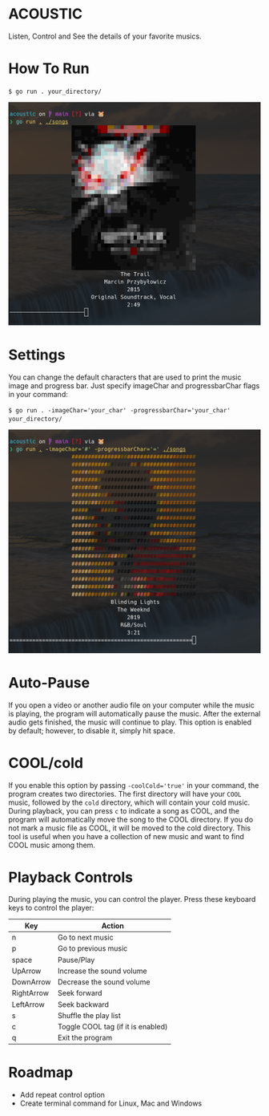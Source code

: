 # ACOUSTIC
Listen, Control and See the details of your favorite musics.

# How To Run
`$ go run . your_directory/`

![alt text](images/Screenshot%20from%202024-03-27%2002-37-23.png)

# Settings
You can change the default characters that are used to print the music image and progress bar. Just specify imageChar and progressbarChar flags in your command:

`$ go run . -imageChar='your_char' -progressbarChar='your_char' your_directory/`

![alt text](images/Screenshot%20from%202024-03-27%2002-44-06.png)

# Auto-Pause
If you open a video or another audio file on your computer while the music is playing, the program will automatically pause the music. After the external audio gets finished, the music will continue to play. This option is enabled by default; however, to disable it, simply hit space.

# COOL/cold
If you enable this option by passing `-coolCold='true'` in your command, the program creates two directories. The first directory will have your `COOL` music, followed by the `cold` directory, which will contain your cold music. During playback, you can press `c` to indicate a song as COOL, and the program will automatically move the song to the COOL directory. If you do not mark a music file as COOL, it will be moved to the cold directory. This tool is useful when you have a collection of new music and want to find COOL music among them.

# Playback Controls
During playing the music, you can control the player. Press these keyboard keys to control the player:

| Key         | Action                                      |
|-------------|---------------------------------------------|
| n           | Go to next music                            |
| p           | Go to previous music                        |
| space       | Pause/Play                                  |
| UpArrow     | Increase the sound volume                   |
| DownArrow   | Decrease the sound volume                   |
| RightArrow  | Seek forward                                |
| LeftArrow   | Seek backward                               |
| s           | Shuffle the play list                       |
| c           | Toggle COOL tag (if it is enabled)          |
| q           | Exit the program                            |

# Roadmap
- Add repeat control option
- Create terminal command for Linux, Mac and Windows